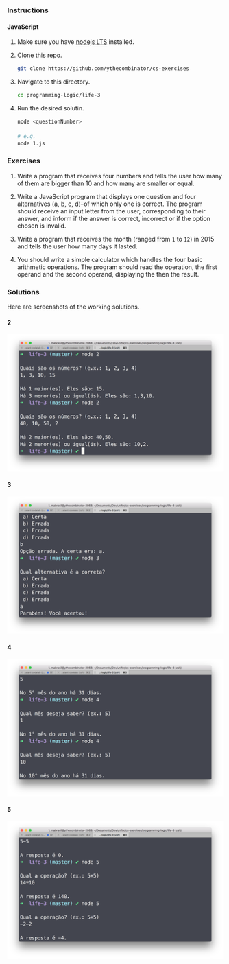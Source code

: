 ### Instructions

#### JavaScript

1.  Make sure you have [nodejs LTS](https://nodejs.org/en/download/) installed.

1.  Clone this repo.


    ```sh
    git clone https://github.com/ythecombinator/cs-exercises
    ```

1.  Navigate to this directory.


    ```sh
    cd programming-logic/life-3
    ```

1.  Run the desired solutin.


    ```sh
    node <questionNumber>

    # e.g.
    node 1.js
    ```

### Exercises

1.  Write a program that receives four numbers and tells the user how many of them are bigger than 10 and how many are smaller or equal.

1.  Write a JavaScript program that displays one question and four alternatives (a, b, c, d)–of which only one is correct. The program should receive an input letter from the user, corresponding to their answer, and inform if the answer is correct, incorrect or if the option chosen is invalid.

1.  Write a program that receives the month (ranged from `1` to `12`) in 2015 and tells the user how many days it lasted.

1.  You should write a simple calculator which handles the four basic arithmetic operations. The program should read the operation, the first operand and the second operand, displaying the then the result.

### Solutions

Here are screenshots of the working solutions.

#### 2

![Question 2](2.png)

#### 3

![Question 3](3.png)

#### 4

![Question 4](4.png)

#### 5

![Question 5](5.png)
